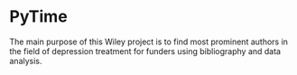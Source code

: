 # PyTime
The main purpose of this Wiley project is to find most prominent authors in the field of depression treatment for funders using bibliography and data analysis.
